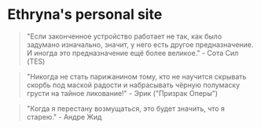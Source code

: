 # Ethryna's personal site

> "Если законченное устройство работает не так, как было задумано изначально, значит, у него есть другое предназначение. И иногда это предназначение ещё более великое."   - Сота Сил (TES)

> "Никогда не стать парижанином тому, кто не научится скрывать скорбь под маской радости и набрасывать чёрную полумаску грусти на тайное ликование!"    - Эрик ("Призрак Оперы")

> "Когда я перестану возмущаться, это будет значить, что я старею."   - Андре Жид
